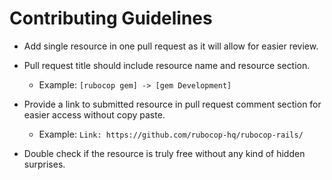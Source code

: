 # Contributing Guidelines

- Add single resource in one pull request as it will allow for easier review.

- Pull request title should include resource name and resource section.
  - Example: `[rubocop gem] -> [gem Development]`

- Provide a link to submitted resource in pull request comment section for easier access without copy paste.
  - Example: `Link: https://github.com/rubocop-hq/rubocop-rails/`

- Double check if the resource is truly free without any kind of hidden surprises.